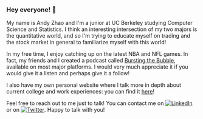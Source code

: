 ### Hey everyone! 👋

My name is Andy Zhao and I'm a junior at UC Berkeley studying Computer Science and Statistics. I think an interesting intersection of my two majors is the quantitative world, and so I'm trying to educate myself on trading and the stock market in general to familiarize myself with this world!

In my free time, I enjoy catching up on the latest NBA and NFL games. In fact, my friends and I created a podcast called [Bursting the Bubble](https://redcircle.com/shows/the-four-horsemen), available on most major platforms. I would very much appreciate it if you would give it a listen and perhaps give it a follow!

I also have my own personal website where I talk more in depth about current college and work experiences: you can find it [here](https://andywzhao.com)!

Feel free to reach out to me just to talk! You can contact me on [![LinkedIn][2.2]][2] or on [![Twitter][1.2]][1]. Happy to talk with you!

<!-- Icons -->

[1.2]: http://i.imgur.com/wWzX9uB.png (twitter icon without padding)
[2.2]: https://raw.githubusercontent.com/MartinHeinz/MartinHeinz/master/linkedin-3-16.png (Instagram icon without padding)

<!-- Links to your social media accounts -->

[1]: https://twitter.com/and1zhao
[2]: https://www.linkedin.com/andyzhao2000
